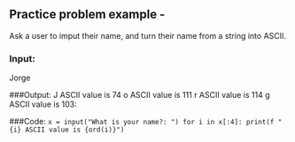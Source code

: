 ## Practice problem example -
Ask a user to imput their name, and turn their name from a string into ASCII.
### Input:
Jorge

###Output:
J ASCII value is 74
o ASCII value is 111
r ASCII value is 114
g ASCII value is 103:

###Code:
`x = input("What is your name?: ")
for i in x[:4]:
	print(f "{i} ASCII value is {ord(i)}")`
